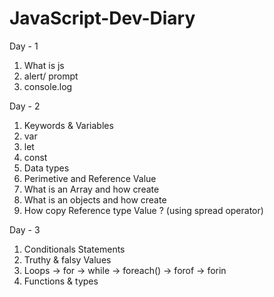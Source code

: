 # JavaScript-Dev-Diary

Day - 1 
1. What is js
2. alert/ prompt
3. console.log 

Day - 2
1. Keywords & Variables 
2. var 
3. let 
4. const 
5. Data types 
6. Perimetive and Reference Value 
7. What is an Array and how create  
8. What is an objects and how create
9. How copy Reference type Value ? (using spread operator)

Day - 3
1. Conditionals Statements 
2. Truthy & falsy Values 
3. Loops 
    -> for
    -> while
    -> foreach()
    -> forof
    -> forin
5. Functions & types 
